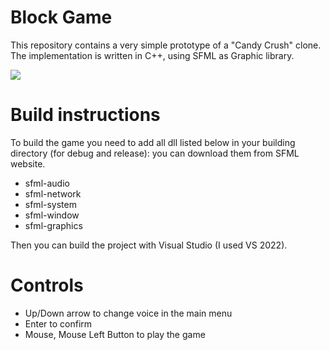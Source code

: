 # Block Game

This repository contains a very simple prototype of a "Candy Crush" clone.
The implementation is written in C++, using SFML as Graphic library.

![](https://github.com/Kegbird/block_game/blob/main/game_screen.PNG?raw=true)

# Build instructions

To build the game you need to add all dll listed below in your building directory (for debug and release): you can download them from
SFML website.

- sfml-audio
- sfml-network
- sfml-system
- sfml-window
- sfml-graphics

Then you can build the project with Visual Studio (I used VS 2022).

# Controls

- Up/Down arrow to change voice in the main menu
- Enter to confirm
- Mouse, Mouse Left Button to play the game
